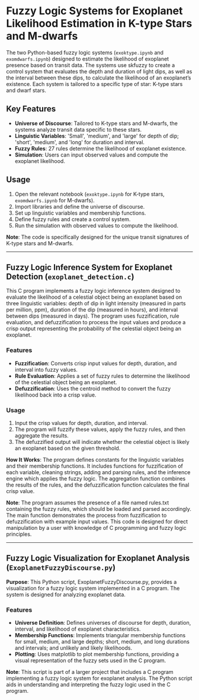 # Fuzzy Logic Systems for Exoplanet Likelihood Estimation in K-type Stars and M-dwarfs

The two Python-based fuzzy logic systems (`exoktype.ipynb` and `exomdwarfs.ipynb`) designed to estimate the likelihood of exoplanet presence based on transit data. The systems use skfuzzy to create a control system that evaluates the depth and duration of light dips, as well as the interval between these dips, to calculate the likelihood of an exoplanet’s existence. Each system is tailored to a specific type of star: K-type stars and dwarf stars.

## Key Features

- **Universe of Discourse**: Tailored to K-type stars and M-dwarfs, the systems analyze transit data specific to these stars.
- **Linguistic Variables**: 'Small', 'medium', and 'large' for depth of dip; 'short', 'medium', and 'long' for duration and interval.
- **Fuzzy Rules**: 27 rules determine the likelihood of exoplanet existence.
- **Simulation**: Users can input observed values and compute the exoplanet likelihood.

## Usage

1. Open the relevant notebook (`exoktype.ipynb` for K-type stars, `exomdwarfs.ipynb` for M-dwarfs).
2. Import libraries and define the universe of discourse.
3. Set up linguistic variables and membership functions.
4. Define fuzzy rules and create a control system.
5. Run the simulation with observed values to compute the likelihood.

**Note**: The code is specifically designed for the unique transit signatures of K-type stars and M-dwarfs.

---

## Fuzzy Logic Inference System for Exoplanet Detection (`exoplanet_detection.c`)

This C program implements a fuzzy logic inference system designed to evaluate the likelihood of a celestial object being an exoplanet based on three linguistic variables: depth of dip in light intensity (measured in parts per million, ppm), duration of the dip (measured in hours), and interval between dips (measured in days). The program uses fuzzification, rule evaluation, and defuzzification to process the input values and produce a crisp output representing the probability of the celestial object being an exoplanet.

### Features

- **Fuzzification**: Converts crisp input values for depth, duration, and interval into fuzzy values.
- **Rule Evaluation**: Applies a set of fuzzy rules to determine the likelihood of the celestial object being an exoplanet.
- **Defuzzification**: Uses the centroid method to convert the fuzzy likelihood back into a crisp value.

### Usage

1. Input the crisp values for depth, duration, and interval.
2. The program will fuzzify these values, apply the fuzzy rules, and then aggregate the results.
3. The defuzzified output will indicate whether the celestial object is likely an exoplanet based on the given threshold.

**How It Works**: The program defines constants for the linguistic variables and their membership functions. It includes functions for fuzzification of each variable, cleaning strings, adding and parsing rules, and the inference engine which applies the fuzzy logic. The aggregation function combines the results of the rules, and the defuzzification function calculates the final crisp value.

**Note**: The program assumes the presence of a file named rules.txt containing the fuzzy rules, which should be loaded and parsed accordingly. The main function demonstrates the process from fuzzification to defuzzification with example input values. This code is designed for direct manipulation by a user with knowledge of C programming and fuzzy logic principles.

---

## Fuzzy Logic Visualization for Exoplanet Analysis (`ExoplanetFuzzyDiscourse.py`)

**Purpose**: This Python script, ExoplanetFuzzyDiscourse.py, provides a visualization for a fuzzy logic system implemented in a C program. The system is designed for analyzing exoplanet data.

### Features

- **Universe Definition**: Defines universes of discourse for depth, duration, interval, and likelihood of exoplanet characteristics.
- **Membership Functions**: Implements triangular membership functions for small, medium, and large depths; short, medium, and long durations and intervals; and unlikely and likely likelihoods.
- **Plotting**: Uses matplotlib to plot membership functions, providing a visual representation of the fuzzy sets used in the C program.

**Note**: This script is part of a larger project that includes a C program implementing a fuzzy logic system for exoplanet analysis. The Python script aids in understanding and interpreting the fuzzy logic used in the C program.
